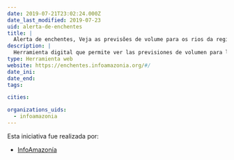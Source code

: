 ```yaml
---
date: 2019-07-21T23:02:24.000Z
date_last_modified: 2019-07-23
uid: alerta-de-enchentes
title: |
  Alerta de enchentes, Veja as previsões de volume para os rios da região amazônica
description: |
  Herramienta digital que permite ver las previsiones de volumen para los ríos de la región amazónica.
type: Herramienta web
website: https://enchentes.infoamazonia.org/#/
date_ini: 
date_end: 
tags:

cities: 

organizations_uids:
  - infoamazonia
---
```


Esta iniciativa fue realizada por:

- [InfoAmazonía](/organizaciones/infoamazonia)
